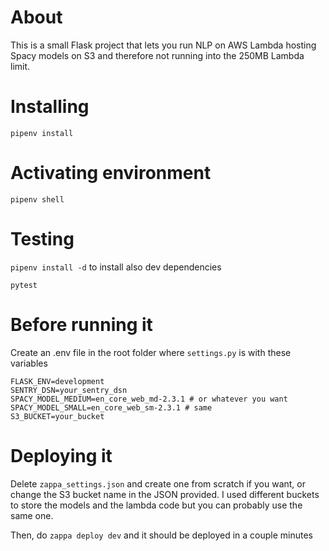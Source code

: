 # About
This is a small Flask project that lets you run NLP on AWS Lambda hosting Spacy models on S3 and therefore not running into the 250MB Lambda limit.

# Installing

`pipenv install`

# Activating environment
`pipenv shell`

# Testing

`pipenv install -d` to install also dev dependencies  

`pytest`

# Before running it
Create an .env file in the root folder where `settings.py` is with these variables
```
FLASK_ENV=development
SENTRY_DSN=your_sentry_dsn
SPACY_MODEL_MEDIUM=en_core_web_md-2.3.1 # or whatever you want
SPACY_MODEL_SMALL=en_core_web_sm-2.3.1 # same
S3_BUCKET=your_bucket
```

# Deploying it
Delete `zappa_settings.json` and create one from scratch if you want, or change the S3 bucket name in the JSON provided. I used different buckets to store the models and the lambda code but you can probably use the same one.

Then, do `zappa deploy dev` and it should be deployed in a couple minutes